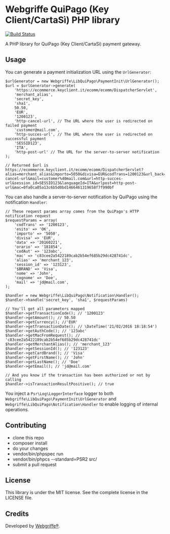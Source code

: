 Webgriffe QuiPago (Key Client/CartaSì) PHP library
==========================================

[![Build Status](https://travis-ci.org/webgriffe/lib-quipago.svg?branch=master)](https://travis-ci.org/webgriffe/lib-quipago)

A PHP library for QuiPago (Key Client/CartaSì) payment gateway.

Usage
-----

You can generate a payment initialization URL using the `UrlGenerator`:

	$urlGenerator = new Webgriffe\LibQuiPago\PaymentInit\UrlGenerator();
	$url = $urlGenerator->generate(
		'https://ecommerce.keyclient.it/ecomm/ecomm/DispatcherServlet',
        'merchant_alias',
        'secret_key',
        'sha1',
        50.50,
        'EUR',
        '1200123',
        'http-cancel-url', // The URL where the user is redirected on failed payment
        'customer@mail.com',
        'http-succes-url', // The URL where the user is redirected on successful payment
        'SESSID123',
        'ITA',
        'http-post-url' // The URL for the server-to-server notification
	);
	
	// Returned $url is https://ecommerce.keyclient.it/ecomm/ecomm/DispatcherServlet?alias=merchant_alias&importo=5050&divisa=EUR&codTrans=1200123&url_back=http-cancel-url&mail=customer%40mail.com&url=http-succes-url&session_id=SESSID123&languageId=ITA&urlpost=http-post-url&mac=0fa0ca05a13c6b5d0bd1466461319658f7f990bf
	
You can also handle a server-to-server notification by QuiPago using the notification `Handler`:

	// These request params array comes from the QuiPago's HTTP notification request
	$requestParams = array(
        'codTrans' => '1200123',
        'esito' => 'OK',
        'importo' => '5050',
        'divisa' => 'EUR',
        'data' => '20160221',
        'orario' => '181854',
        'codAut' => '123abc',
        'mac' => 'c83cee2a5422189cab2b54ef685b29dc428741dc',
        'alias' => 'merchant_123',
        'session_id' => '123123',
        '$BRAND' => 'Visa',
        'nome' => 'John',
        'cognome' => 'Doe',
        'mail' => 'jd@mail.com',
    );
    
    $handler = new Webgriffe\LibQuiPago\Notification\Handler();
    $handler->handle('secret_key', 'sha1', $requestParams)
    
    // You'll get all parameters mapped    
    $handler->getTransactionCode(); // '1200123'    
    $handler->getAmount(); // 50.50
    $handler->getCurrency(); //'EUR'
    $handler->getTransactionDate(); // \DateTime('21/02/2016 18:18:54')
    $handler->getAuthCode(); // '123abc'
    $handler->getMacFromRequest(); // 'c83cee2a5422189cab2b54ef685b29dc428741dc'
    $handler->getMerchantAlias(); // 'merchant_123'
    $handler->getSessionId(); // '123123'
    $handler->getCardBrand(); // 'Visa'
    $handler->getFirstName(); // 'John'
    $handler->getLastName(); // 'Doe'
    $handler->getEmail(); // 'jd@mail.com'
    
    // And you know if the transaction has been authorized or not by calling
    $handler->isTransactionResultPositive(); // true

You inject a `Psr\Log\LoggerInterface` logger to both `Webgriffe\LibQuiPago\PaymentInit\UrlGenerator` and `Webgriffe\LibQuiPago\Notification\Handler` to enable logging of internal operations.

Contributing
------------

* clone this repo
* composer install
* do your changes
* vendor/bin/phpspec run
* vendor/bin/phpcs --standard=PSR2 src/
* submit a pull request

License
-------

This library is under the MIT license. See the complete license in the LICENSE file.

Credits
-------

Developed by [Webgriffe®](http://www.webgriffe.com/).

